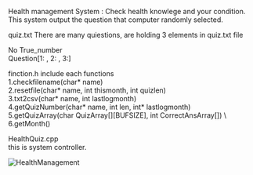 Health management System : Check health knowlege and your condition. \
This system output the question that computer randomly selected.

quiz.txt
There are many quiestions, are holding 3 elements in quiz.txt file

No True_number \
Question[1: , 2: , 3:]

finction.h
include each functions \
1.checkfilename(char* name) \
2.resetfile(char* name, int thismonth, int quizlen) \
3.txt2csv(char* name, int lastlogmonth) \
4.getQuizNumber(char* name, int len, int* lastlogmonth) \
5.getQuizArray(char QuizArray[][BUFSIZE], int CorrectAnsArray[]) \ 
6.getMonth()


HealthQuiz.cpp \
this is system controller.

![HealthManagement](https://user-images.githubusercontent.com/75316867/107142349-b42cfc00-6971-11eb-85e8-598f1fb2fadf.png)
